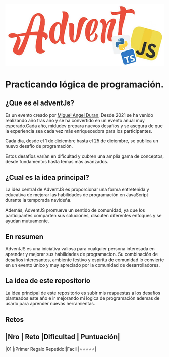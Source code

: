 ![adventJs-logo](https://raw.githubusercontent.com/SrKleyner/adventJs-2024-my-solutions/refs/heads/main/resources/logo-adventJs-By-midudev.webp)

# Practicando lógica de programación.

## ¿Que es el **adventJs**?

Es un evento creado por [Miguel Angel Duran](https://github.com/midudev), Desde 2021 se ha venido realizando año tras año y se ha convertido en un evento anual muy esperado.Cada año, midudev prepara nuevos desafíos y se asegura de que la experiencia sea cada vez más enriquecedora para los participantes.

Cada día, desde el 1 de diciembre hasta el 25 de diciembre, se publica un nuevo desafío de programación.

Estos desafíos varían en dificultad y cubren una amplia gama de conceptos, desde fundamentos hasta temas más avanzados.

## ¿Cual es la idea principal?

La idea central de AdventJS es proporcionar una forma entretenida y educativa de mejorar las habilidades de programación en JavaScript durante la temporada navideña.

Además, AdventJS promueve un sentido de comunidad, ya que los participantes comparten sus soluciones, discuten diferentes enfoques y se ayudan mutuamente.

## En resumen
AdventJS es una iniciativa valiosa para cualquier persona interesada en aprender y mejorar sus habilidades de programacion. Su combinación de desafíos interesantes, ambiente festivo y espíritu de comunidad lo convierte en un evento único y muy apreciado por la comunidad de desarrolladores.

## La idea de este repositorio

La idea principal de este repositorio es subir mis respuestas a los desafíos planteados este año e ir mejorando mi logica de programación ademas de usarlo para aprender nuevas herramientas. 

## Retos

|Nro | Reto                   |Dificultad  | Puntuación|
----------------------------------------------
|01  |¡Primer Regalo Repetido!|Facil       |⭐⭐⭐⭐⭐|

